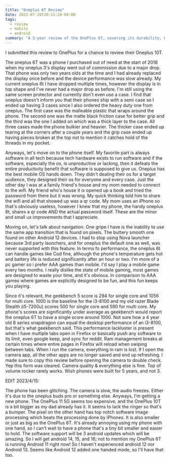 ```yaml
---
title: "Oneplus 6T Review"
date: 2022-07-28T20:15:28-04:00
tags:
  - review
  - mobile
  - android
summary: "A 5-year review of the OnePlus 6T, covering its durability, OxygenOS software features like Wi-Fi sharing via QR code, performance limitations with multitasking and camera, and the author's reasons for upgrading."
---
```


I submitted this review to OnePlus for a chance to review their Oneplus 10T.

The oneplus 6T was a phone I purchased out of need at the start of 2018 when my oneplus 3's display went out of commission due to a major drop. That phone was only two years olds at the time and I had already replaced the display once before and the device performance was slow already. My current oneplus 6t I have dropped multiple times, however the display is in top shape and I've never had a major drop as before. I'm still using the same screen protector and currently don't even use a case. I find that oneplus doesn't inform you that their phones ship with a semi case so I ended up having 3 cases since I also ordered the heavy duty one from oneplus. The first case was the malleable plastic that wraps around the phone. The second one was the matte black friction case for better grip and the third was the one I added on which was a thick layer to the case. All three cases made the phone bulkier and heavier. The thicker case ended up tearing at the corners after a couple years and the grip case ended up having pieces broken at the top not to mention it catches hold of the threads in my pocket.

Anyways, let's move on to the phone itself. My favorite part is always software in all tech because tech hardware exists to run software and if the software, especially the os, is unproductive or lacking, then it defeats the entire productivity benefit that software is supposed to give us. Oneplus has the best mobile OS hands down. They didn't dealing their os for a target audience, they designed their os for everyone and every case. Just the other day I was at a family friend's house and my mom needed to connect to the wifi. My friend who's house it is opened up a book and tried the password from there but it was wrong. My quick thinking told him to share the wifi and all that showed up was a qr code. My mom uses an iPhone so that's obviously useless, however I knew that my phone, the handy oneplus 6t, shares a qr code AND the actual password itself. These are the minor and small ux improvements that I appreciate.

Moving on, let's talk about navigation. One gripe I have is the inability to use the same app transition that is found on pixels. The buttery smooth one found on other Android 12 devices. I had to stop using Nova launcher because 3rd party launchers, and for oneplus the default one as well, was never supported with this feature. In terms fo performance, the oneplus 6t can handle games like Cod fine, although the phone's temperature gets hot and battery life is reduced significantly after an hour or two. I'm more of a pc gamer so i prefer AAA games than mobile. I'd say I play a mobile game every two months. I really dislike the state of mobile gaming, most games are designed to waste your time, and it's obvious. In comparison to AAA games where games are explicitly designed to be fun, and this fun keeps you playing.

Since it's relevant, the geekbench 5 score is 294 for single core and 1056 for multi core. 1000 is the baseline for the i3-8100 and my old razer Blade Stealth (i5-7200u) scores 500 for single core and 590 for multi core. My phone's scores are significantly under average as geekbench would report the oneplus 6T to have a single score around 1000. Not sure how a 4 year old 8 series snapdragon can equal the desktop performance of an i3-8100, but that's what geekbench said. This performance lackluster is present when I have multiple tabs open in Firefox or basically push any software to its limit, even google keep, and sync for reddit. Ram management breaks at certain times where entire pages in Firefox will reload when swiping between tabs. When I run the camera, everything in ram is lost. If I open the camera app, all the other apps are no longer saved and end up refreshing. I made sure to copy this review before opening the camera to double check. Yep this form was cleared. Camera quality & everything else is fine. Top of volume rocker rarely works. Wish phones were built for 5 years, and not 3.

EDIT 2023/4/15:

The phone has been glitching. The camera is slow, the audio freezes. Either it's due to the oneplus buds pro or something else. Anyways, I'm getting a new phone. The OnePlus 11 5G seems too expensive, and the OnePlus 10T is a bit bigger as my dad already has it. It seems to lack the ringer so that's a bumper. The pixel on the other hand has top notch software image processing which beats the processing done by iPhones. It is also smaller or just as big as the OnePlus 6T. It's already annoying using my phone with one hand, so I can't wait to have a phone that's a tiny bit smaller and easier to hold. The software support will be 3 android updates which will be amazing. So I will get android 14, 15, and 16; not to mention my OnePlus 6T is running Android 11 right now! So I haven't experienced android 12 nor Android 13. Seems like Android 12 added one handed mode, so I'll have that too.
